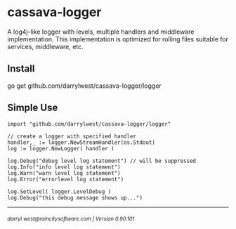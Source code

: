 # cassava-logger

A log4j-like logger with levels, multiple handlers and middleware implementation.  This implementation is optimized for rolling files suitable for services, middleware, etc.

## Install

go get github.com/darrylwest/cassava-logger/logger


## Simple Use

    import "github.com/darrylwest/cassava-logger/logger"

    // create a logger with specified handler
    handler,_ := logger.NewStreamHandler(os.Stdout)
    log := logger.NewLogger( handler )

    log.Debug("debug level log statement") // will be suppressed
    log.Info("info level log statement")
    log.Warn("warn level log statement")
    log.Error("errorlevel log statement")
    
    log.SetLevel( logger.LevelDebug )
    log.Debug("this debug message shows up...")


- - -
<h6><small>darryl.west@raincitysoftware.com | Version 0.90.101</small></h6>